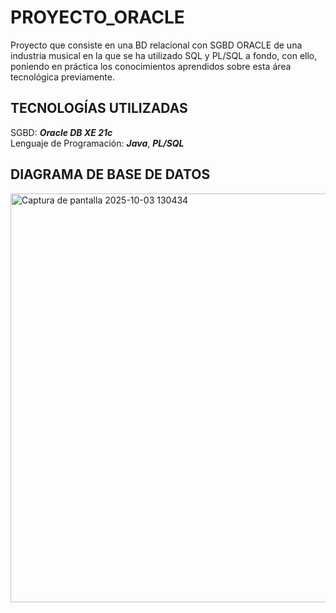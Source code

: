 # PROYECTO_ORACLE
Proyecto que consiste en una BD relacional con SGBD ORACLE de una industria musical en la que se ha utilizado SQL y PL/SQL a fondo, con ello, poniendo en práctica los conocimientos aprendidos sobre esta área tecnológica previamente.

## TECNOLOGÍAS UTILIZADAS
SGBD: **_Oracle DB XE 21c_**  
Lenguaje de Programación: **_Java_**, **_PL/SQL_**  

## DIAGRAMA DE BASE DE DATOS
<img width="1057" height="654" alt="Captura de pantalla 2025-10-03 130434" src="https://github.com/user-attachments/assets/04e4c4f0-bae6-42c2-8976-607cc33ef81c" />
